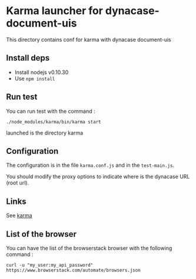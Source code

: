 # Karma launcher for dynacase-document-uis

This directory contains conf for karma with dynacase document-uis

## Install deps

* Install nodejs v0.10.30
* Use `npm install`

## Run test

You can run test with the command :

`./node_modules/karma/bin/karma start`

launched is the directory karma

## Configuration

The configuration is in the file `karma.conf.js` and in the `test-main.js`.

You should modify the proxy options to indicate where is the dynacase URL (root url).

## Links

See [karma](https://karma-runner.github.io/0.12/index.html)

## List of the browser

You can have the list of the browserstack browser with the following command :

`curl -u "my_user:my_api_password" https://www.browserstack.com/automate/browsers.json`